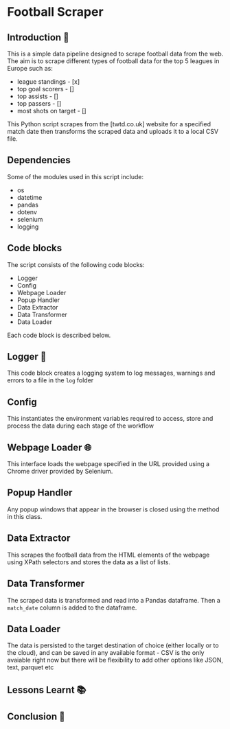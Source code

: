 # Football Scraper  

## Introduction 🚀

This is a simple data pipeline designed to scrape football data from the web. The aim is to scrape different types of football data for the top 5 leagues in Europe such as:

* league standings - [x]
* top goal scorers - []
* top assists - []
* top passers - []
* most shots on target - [] 


This Python script scrapes from the [twtd.co.uk] website for a specified match date then transforms the scraped data and uploads it to a local CSV file.



## Dependencies

Some of the modules used in this script include:

- os
- datetime
- pandas
- dotenv
- selenium
- logging



## Code blocks

The script consists of the following code blocks:

- Logger
- Config
- Webpage Loader
- Popup Handler
- Data Extractor
- Data Transformer
- Data Loader


Each code block is described below.


## Logger 📝

This code block creates a logging system to log messages, warnings and errors to a file in the `log` folder 


## Config 

This instantiates the environment variables required to access, store and process the data during each stage of the workflow


## Webpage Loader 🌐

This interface loads the webpage specified in the URL provided using a Chrome driver provided by Selenium. 


## Popup Handler 

Any popup windows that appear in the browser is closed using the method in this class. 


## Data Extractor 

This scrapes the football data from the HTML elements of the webpage using XPath selectors and stores the data as a list of lists.


## Data Transformer 

The scraped data is transformed and read into a Pandas dataframe. Then a `match_date` column is added to the dataframe. 


## Data Loader 

The data is persisted to the target destination of choice (either locally or to the cloud), and can be saved in any available format - CSV is the only avaiable right now but there will be flexibility to add other options like JSON, text, parquet etc 






## Lessons Learnt  📚



## Conclusion 🏁

